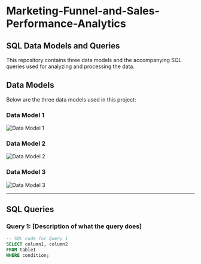 # Marketing-Funnel-and-Sales-Performance-Analytics

## SQL Data Models and Queries

This repository contains three data models and the accompanying SQL queries used for analyzing and processing the data.

## Data Models

Below are the three data models used in this project:

### Data Model 1
![Data Model 1](./images/data_model_1.png)

### Data Model 2
![Data Model 2](./images/data_model_2.png)

### Data Model 3
![Data Model 3](./images/data_model_3.png)

---

## SQL Queries

### Query 1: [Description of what the query does]
```sql
-- SQL code for Query 1
SELECT column1, column2
FROM table1
WHERE condition;
